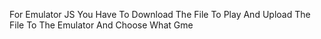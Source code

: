 For Emulator JS You Have To Download The File To Play And Upload The File To The Emulator And Choose What Gme 
